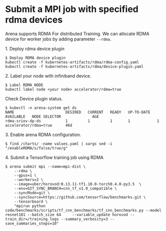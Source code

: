 # Submit a MPI job with specified rdma devices

Arena supports RDMA For distributed Training. We can allocate RDMA device for worker jobs by adding parameter ``--rdma``.

1\. Deploy rdma device plugin

    $ Deploy RDMA device plugin
    kubectl create -f kubernetes-artifacts/rdma/rdma-config.yaml
    kubectl create -f kubernetes-artifacts/rdma/device-plugin.yaml

2\. Label your node with infiniband device.

    $ Label RDMA NODE
    kubectl label node <your node> accelerator/rdma=true

Check Device plugin status.

    $ kubectl -n arena-system get ds
    NAME                       DESIRED   CURRENT   READY   UP-TO-DATE   AVAILABLE   NODE SELECTOR              AGE
    rdma-sriov-dp-ds           1         1         1       1            1           accelerator/rdma=true      46d


3\. Enable arena RDMA configuration.

    $ find /charts/ -name values.yaml | xargs sed -i "/enableRDMA/s/false/true/g"

4\. Submit a Tensorflow training job using RDMA

    $ arena submit mpi --name=mpi-dist \
        --rdma \
        --gpus=1 \
        --workers=2 \
        --image=uber/horovod:0.13.11-tf1.10.0-torch0.4.0-py3.5  \
        --env=GIT_SYNC_BRANCH=cnn_tf_v1.9_compatible \
        --syncMode=git \
        --syncSource=https://github.com/tensorflow/benchmarks.git \
        --tensorboard \
        "mpirun python code/benchmarks/scripts/tf_cnn_benchmarks/tf_cnn_benchmarks.py --model resnet101 --batch_size 64     --variable_update horovod --train_dir=/training_logs --summary_verbosity=3 --save_summaries_steps=10"

